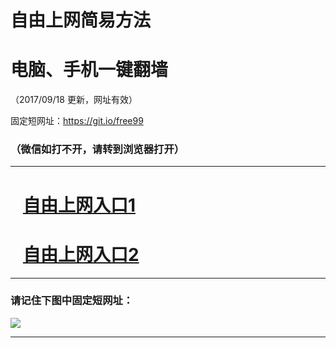 ﻿# 自由上网简易方法

# 电脑、手机一键翻墙

（2017/09/18 更新，网址有效）

固定短网址：https://git.io/free99

### （微信如打不开，请转到浏览器打开）


***





# &nbsp;&nbsp; <a href="http://ft460620535.fwq-tz1005.info/fwqtz01.html?t=091800126688 " target="_blank">自由上网入口1</a>
# &nbsp;&nbsp; <a href="http://ft1934031504.fwq-tz1006.info/fwqtz02.html?t=091800130388 " target="_blank">自由上网入口2</a>
***

### 请记住下图中固定短网址：

<img src="https://s3-us-west-2.amazonaws.com/fwq-1001/yjfq-20170905okok.png" /> 


***

